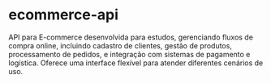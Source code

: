 # ecommerce-api
API para E-commerce desenvolvida para estudos, gerenciando fluxos de compra online, incluindo cadastro de clientes, gestão de produtos, processamento de pedidos, e integração com sistemas de pagamento e logística. Oferece uma interface flexível para atender diferentes cenários de uso.
